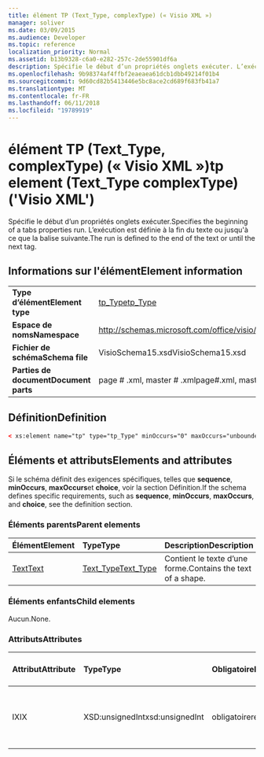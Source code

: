 ```yaml
---
title: élément TP (Text_Type, complexType) (« Visio XML »)
manager: soliver
ms.date: 03/09/2015
ms.audience: Developer
ms.topic: reference
localization_priority: Normal
ms.assetid: b13b9328-c6a0-e282-257c-2de55901df6a
description: Spécifie le début d’un propriétés onglets exécuter. L’exécution est définie à la fin du texte ou jusqu'à ce que la balise suivante.
ms.openlocfilehash: 9b98374af4ffbf2eaeaea61dcb1dbb49214f01b4
ms.sourcegitcommit: 9d60cd82b5413446e5bc8ace2cd689f683fb41a7
ms.translationtype: MT
ms.contentlocale: fr-FR
ms.lasthandoff: 06/11/2018
ms.locfileid: "19789919"
---
```

# <a name="tp-element-texttype-complextype-visio-xml"></a><span data-ttu-id="d7300-104">élément TP (Text_Type, complexType) (« Visio XML »)</span><span class="sxs-lookup"><span data-stu-id="d7300-104">tp element (Text_Type complexType) ('Visio XML')</span></span>

<span data-ttu-id="d7300-105">Spécifie le début d’un propriétés onglets exécuter.</span><span class="sxs-lookup"><span data-stu-id="d7300-105">Specifies the beginning of a tabs properties run.</span></span> <span data-ttu-id="d7300-106">L’exécution est définie à la fin du texte ou jusqu'à ce que la balise suivante.</span><span class="sxs-lookup"><span data-stu-id="d7300-106">The run is defined to the end of the text or until the next tag.</span></span>
  
## <a name="element-information"></a><span data-ttu-id="d7300-107">Informations sur l'élément</span><span class="sxs-lookup"><span data-stu-id="d7300-107">Element information</span></span>

|||
|:-----|:-----|
|<span data-ttu-id="d7300-108">**Type d’élément**</span><span class="sxs-lookup"><span data-stu-id="d7300-108">**Element type**</span></span> <br/> |[<span data-ttu-id="d7300-109">tp_Type</span><span class="sxs-lookup"><span data-stu-id="d7300-109">tp_Type</span></span>](tp_type-complextypevisio-xml.md) <br/> |
|<span data-ttu-id="d7300-110">**Espace de noms**</span><span class="sxs-lookup"><span data-stu-id="d7300-110">**Namespace**</span></span> <br/> |http://schemas.microsoft.com/office/visio/2012/main  <br/> |
|<span data-ttu-id="d7300-111">**Fichier de schéma**</span><span class="sxs-lookup"><span data-stu-id="d7300-111">**Schema file**</span></span> <br/> |<span data-ttu-id="d7300-112">VisioSchema15.xsd</span><span class="sxs-lookup"><span data-stu-id="d7300-112">VisioSchema15.xsd</span></span>  <br/> |
|<span data-ttu-id="d7300-113">**Parties de document**</span><span class="sxs-lookup"><span data-stu-id="d7300-113">**Document parts**</span></span> <br/> |<span data-ttu-id="d7300-114">page # .xml, master # .xml</span><span class="sxs-lookup"><span data-stu-id="d7300-114">page#.xml, master#.xml</span></span>  <br/> |
   
## <a name="definition"></a><span data-ttu-id="d7300-115">Définition</span><span class="sxs-lookup"><span data-stu-id="d7300-115">Definition</span></span>

```XML
< xs:element name="tp" type="tp_Type" minOccurs="0" maxOccurs="unbounded" ></xs:element >
```

## <a name="elements-and-attributes"></a><span data-ttu-id="d7300-116">Éléments et attributs</span><span class="sxs-lookup"><span data-stu-id="d7300-116">Elements and attributes</span></span>

<span data-ttu-id="d7300-117">Si le schéma définit des exigences spécifiques, telles que **sequence**, **minOccurs**, **maxOccurs**et **choice**, voir la section Définition.</span><span class="sxs-lookup"><span data-stu-id="d7300-117">If the schema defines specific requirements, such as **sequence**, **minOccurs**, **maxOccurs**, and **choice**, see the definition section.</span></span> 
  
### <a name="parent-elements"></a><span data-ttu-id="d7300-118">Éléments parents</span><span class="sxs-lookup"><span data-stu-id="d7300-118">Parent elements</span></span>

|<span data-ttu-id="d7300-119">**Élément**</span><span class="sxs-lookup"><span data-stu-id="d7300-119">**Element**</span></span>|<span data-ttu-id="d7300-120">**Type**</span><span class="sxs-lookup"><span data-stu-id="d7300-120">**Type**</span></span>|<span data-ttu-id="d7300-121">**Description**</span><span class="sxs-lookup"><span data-stu-id="d7300-121">**Description**</span></span>|
|:-----|:-----|:-----|
|[<span data-ttu-id="d7300-122">Text</span><span class="sxs-lookup"><span data-stu-id="d7300-122">Text</span></span>](text-element-shapesheet_type-complextypevisio-xml.md) <br/> |[<span data-ttu-id="d7300-123">Text_Type</span><span class="sxs-lookup"><span data-stu-id="d7300-123">Text_Type</span></span>](text_type-complextypevisio-xml.md) <br/> |<span data-ttu-id="d7300-124">Contient le texte d’une forme.</span><span class="sxs-lookup"><span data-stu-id="d7300-124">Contains the text of a shape.</span></span>  <br/> |
   
### <a name="child-elements"></a><span data-ttu-id="d7300-125">Éléments enfants</span><span class="sxs-lookup"><span data-stu-id="d7300-125">Child elements</span></span>

<span data-ttu-id="d7300-126">Aucun.</span><span class="sxs-lookup"><span data-stu-id="d7300-126">None.</span></span>
  
### <a name="attributes"></a><span data-ttu-id="d7300-127">Attributs</span><span class="sxs-lookup"><span data-stu-id="d7300-127">Attributes</span></span>

|<span data-ttu-id="d7300-128">**Attribut**</span><span class="sxs-lookup"><span data-stu-id="d7300-128">**Attribute**</span></span>|<span data-ttu-id="d7300-129">**Type**</span><span class="sxs-lookup"><span data-stu-id="d7300-129">**Type**</span></span>|<span data-ttu-id="d7300-130">**Obligatoire**</span><span class="sxs-lookup"><span data-stu-id="d7300-130">**Required**</span></span>|<span data-ttu-id="d7300-131">**Description**</span><span class="sxs-lookup"><span data-stu-id="d7300-131">**Description**</span></span>|<span data-ttu-id="d7300-132">**Valeurs possibles**</span><span class="sxs-lookup"><span data-stu-id="d7300-132">**Possible values**</span></span>|
|:-----|:-----|:-----|:-----|:-----|
|<span data-ttu-id="d7300-133">IX</span><span class="sxs-lookup"><span data-stu-id="d7300-133">IX</span></span>  <br/> |<span data-ttu-id="d7300-134">XSD:unsignedInt</span><span class="sxs-lookup"><span data-stu-id="d7300-134">xsd:unsignedInt</span></span>  <br/> |<span data-ttu-id="d7300-135">obligatoire</span><span class="sxs-lookup"><span data-stu-id="d7300-135">required</span></span>  <br/> |<span data-ttu-id="d7300-136">Index de base zéro de l’élément dans l’élément parent.</span><span class="sxs-lookup"><span data-stu-id="d7300-136">The zero-based index of the element within its parent element.</span></span>  <br/> |<span data-ttu-id="d7300-137">Valeurs du type xsd:unsignedInt.</span><span class="sxs-lookup"><span data-stu-id="d7300-137">Values of the xsd:unsignedInt type.</span></span>  <br/> |
   


